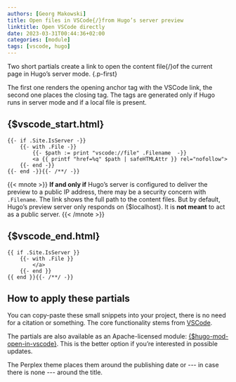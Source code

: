 ```yaml
---
authors: [Georg Makowski]
title: Open files in VSCode{/}from Hugo’s server preview
linktitle: Open VSCode directly
date: 2023-03-31T00:44:36+02:00
categories: [module]
tags: [vscode, hugo]
---
```


Two short partials create a link to open the content file{/}of the current page in Hugo’s server mode.
{.p-first}
<!--more-->

The first one renders the opening anchor tag with the VSCode link, the second one places the closing tag. The tags are generated only if Hugo runs in server mode and if a local file is present.

## {$vscode_start.html}

```go-html-template {.inline}
{{- if .Site.IsServer -}}
    {{- with .File -}}
        {{- $path := print "vscode://file" .Filename  -}}
        <a {{ printf "href=%q" $path | safeHTMLAttr }} rel="nofollow">
    {{- end -}}
{{- end -}}{{- /**/ -}}
```

{{< mnote >}}
**If and only if** Hugo’s server is configured to deliver the preview to a public IP address, there may be a security concern with `.Filename`. The link shows the full path to the content files. But by default, Hugo’s preview server only responds on {$localhost}. It is **not meant** to act as a public server.
{{< /mnote >}}

## {$vscode_end.html}

```go-html-template
{{ if .Site.IsServer }}
    {{- with .File }}
        </a>
    {{- end }}
{{ end }}{{- /**/ -}}
```

## How to apply these partials

You can copy-paste these small snippets into your project, there is no need for a citation or something. The core functionality stems from [VSCode](https://code.visualstudio.com/docs/editor/command-line#_opening-vs-code-with-urls).

The partials are also available as an Apache-licensed module: [{$hugo-mod-open-in-vscode}](https://github.com/bowman2001/hugo-mod-open-in-vscode). This is the better option if you’re interested in possible updates.

The Perplex theme places them around the publishing date or --- in case there is none --- around the title.
